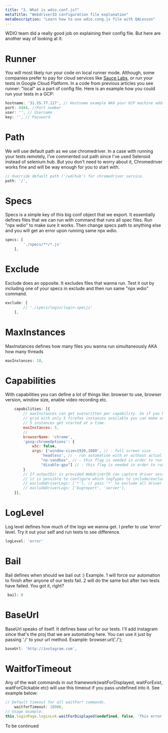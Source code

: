 ```yaml
---
title: "3. What is wdio.conf.js?"
metaTitle: "WebdriverIO configuration file explanation"
metaDescription: "Learn how to use wdio.cong.js file with QALesson"
---
```


WDIO team did a really good job on explaining their config file. But here are another way of looking at it:

# Runner
You will most likely run your code on local runner mode. Although, some companies prefer to pay for cloud services like [Sauce Labs](https://saucelabs.com), or run your tests in Google Cloud Platform. In a code from previous articles you see runner: "local" as a part of config file. Here is an example how you could run your tests in a GCP:
```javascript
hostname: '31.55.77.117', // Hostname example AKA your GCP machine address
port: 4444, //Port number
user: '', // Username
key: '', // Password
```

# Path
We will use default path as we use chromedriver. In a case with running your tests remotely, I've commented out path since I've used Selenoid instead of selenium hub. But you don't need to worry about it, Chromedriver works fine and will be way enough for you to start with.
```javascript
// Override default path ('/wd/hub') for chromedriver service.
path: '/',
```

# Specs
Specs is a simple key of this big conf object that we export. It essentially defines files that we can run with command that runs all spec files. Run "npx wdio" to make sure it works. Then change specs path to anything else and you will get an error upon running same npx wdio. 

```javascript
specs: [
        './specs/**/*.js'
    ],

```

# Exclude
Exclude does an opposite. It excludes files that wanna run. Test it out by including one of your specs in exclude and then run same "npx wdio" command.
```javascript
exclude: [
        // './specs/login/login-specjs'
    ],
```

# MaxInstances
MaxInstances defines how many files you wanna run simultaneously AKA how many threads
```javascript
maxInstances: 10,
```

# Capabilities
With capabilities you can define a lot of things like: browser to use, browser version, window size, enable video recording etc.
```javascript
    capabilities: [{
		// maxInstances can get overwritten per capability. So if you have an in-house Selenium
		// grid with only 5 firefox instances available you can make sure that not more than
		// 5 instances get started at a time.
		maxInstances: 5,
		//
		browserName: 'chrome',
		'goog:chromeOptions': {
			w3c: false,
			args: ['window-size=1920,1080', // - full screen size
				'headless', // - run automation with or without actual browser. Headless === without
				"no-sandbox", // - this flag is needed in order to run automation in docker container
				"disable-gpu"] // - this flag is needed in order to run automation in docker container
		}
		// If outputDir is provided WebdriverIO can capture driver session logs
		// it is possible to configure which logTypes to include/exclude.
		// excludeDriverLogs: ['*'], // pass '*' to exclude all driver session logs
		// excludeDriverLogs: ['bugreport', 'server'],
	}],
```

# LogLevel
Log level defines how much of the logs we wanna get. I prefer to use 'error' level. Try it out your self and run tests to see difference.
```javascript
logLevel: 'error'
```

# Bail
Bail defines when should we bail out :) Example. 1 will force our automation to finish after anyone of our tests fail. 2 will do the same but after two tests have failed. You got it, right?
```javascript
 bail: 0
```

# BaseUrl
BaseUrl speaks of itself. It defines base url for our tests. I'll add instagram since that's the proj that we are automating here. You can use it just by passing './' to your url method. Example: browser.url('./');
```javascript
baseUrl: 'http://instagram.com',
```
# WaitforTimeout
Any of the wait commands in out framework(waitForDisplayed, waitForExist, waitForClickable etc) will use this timeout if you pass undefined into it. See example below: 
```javascript
// Default timeout for all waitFor* commands.
    waitforTimeout: 10000,
// Usage example:
this.loginPage.loginLnk.waitForDisplayed(undefined, false, 'This error message in element not found');
```

To be continued